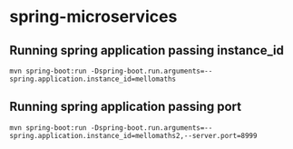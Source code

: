 # spring-microservices

## Running spring application passing instance_id

```
mvn spring-boot:run -Dspring-boot.run.arguments=--spring.application.instance_id=mellomaths
```

## Running spring application passing port

```
mvn spring-boot:run -Dspring-boot.run.arguments=--spring.application.instance_id=mellomaths2,--server.port=8999
```
